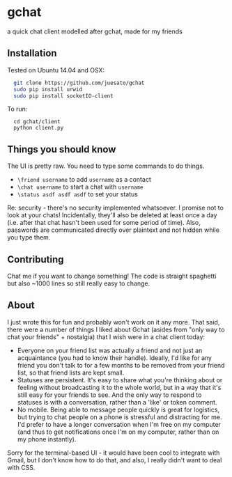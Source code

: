# gchat 

a quick chat client modelled after gchat, made for my friends


## Installation

Tested on Ubuntu 14.04 and OSX:
```bash
  git clone https://github.com/juesato/gchat
  sudo pip install urwid
  sudo pip install socketIO-client
```

To run:
```
  cd gchat/client
  python client.py
```

## Things you should know

The UI is pretty raw. You need to type some commands to do things.

* `\friend username` to add `username` as a contact
* `\chat username` to start a chat with `username`
* `\status asdf asdf asdf` to set your status

Re: security - there's no security implemented whatsoever. I promise not to look at your chats! Incidentally, they'll also be deleted at least once a day (i.e. after that chat hasn't been used for some period of time). Also, passwords are communicated directly over plaintext and not hidden while you type them.

## Contributing

Chat me if you want to change something! The code is straight spaghetti but also ~1000 lines so still really easy to change.

## About

I just wrote this for fun and probably won't work on it any more. That said, there were a number of things I liked about Gchat (asides from "only way to chat your friends" + nostalgia) that I wish were in a chat client today:

* Everyone on your friend list was actually a friend and not just an acquaintance (you had to know their handle). Ideally, I'd like for any friend you don't talk to for a few months to be removed from your friend list, so that friend lists are kept small.
* Statuses are persistent. It's easy to share what you're thinking about or feeling without broadcasting it to the whole world, but in a way that it's still easy for your friends to see. And the only way to respond to statuses is with a conversation, rather than a 'like' or token comment.
* No mobile. Being able to message people quickly is great for logistics, but trying to chat people on a phone is stressful and distracting for me. I'd prefer to have a longer conversation when I'm free on my computer (and thus to get notifications once I'm on my computer, rather than on my phone instantly).

Sorry for the terminal-based UI - it would have been cool to integrate with Gmail, but I don't know how to do that, and also, I really didn't want to deal with CSS.
